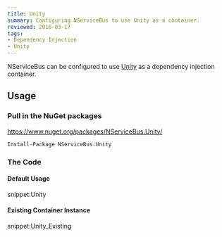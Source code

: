 ```yaml
---
title: Unity
summary: Configuring NServiceBus to use Unity as a container.
reviewed: 2016-03-17
tags:
- Dependency Injection
- Unity
---
```



NServiceBus can be configured to use [Unity](https://github.com/unitycontainer/unity) as a dependency injection container.


## Usage


### Pull in the NuGet packages

https://www.nuget.org/packages/NServiceBus.Unity/

    Install-Package NServiceBus.Unity


### The Code


#### Default Usage

snippet:Unity


#### Existing Container Instance

snippet:Unity_Existing
